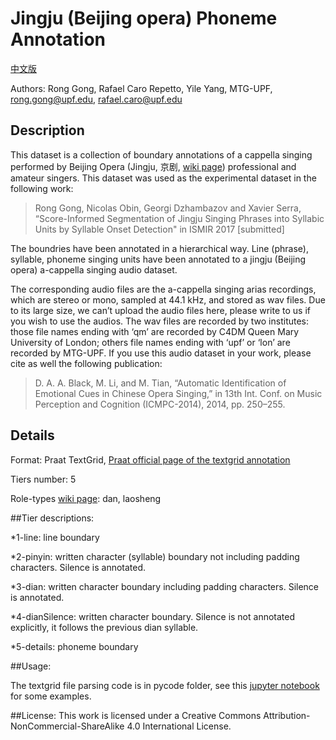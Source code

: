 # Jingju (Beijing opera) Phoneme Annotation

[中文版](https://github.com/ronggong/jingjuPhonemeAnnotation/blob/master/READMEC.md)

Authors: Rong Gong, Rafael Caro Repetto, Yile Yang, MTG-UPF, rong.gong@upf.edu, rafael.caro@upf.edu

## Description
This dataset is a collection of boundary annotations of a cappella singing performed by Beijing Opera (Jingju, 京剧, [wiki page](https://en.wikipedia.org/wiki/Peking_opera)) professional and amateur singers. This dataset was used as the experimental dataset in the following work:

>Rong Gong, Nicolas Obin, Georgi Dzhambazov and Xavier Serra, “Score-Informed Segmentation of Jingju Singing Phrases into Syllabic Units by Syllable Onset Detection" in ISMIR 2017 [submitted]

The boundries have been annotated in a hierarchical way. Line (phrase), syllable, phoneme singing units have been annotated to a jingju (Beijing opera) a-cappella singing audio dataset.

The corresponding audio files are the a-cappella singing arias recordings, which are stereo or mono, sampled at 44.1 kHz, and stored as wav files. Due to its large size, we can’t upload the audio files here, please write to us if you wish to use the audios. The wav files are recorded by two institutes: those file names ending with ‘qm’ are recorded by C4DM Queen Mary University of London; others file names ending with ‘upf’ or ‘lon’ are recorded by MTG-UPF. If you use this audio dataset in your work, please cite as well the following publication:
 
>D. A. A. Black, M. Li, and M. Tian, “Automatic Identification of Emotional Cues in Chinese Opera Singing,” in 13th Int. Conf. on Music Perception and Cognition (ICMPC-2014), 2014, pp. 250–255.

## Details

Format: 	Praat TextGrid, [Praat official page of the textgrid annotation](http://www.fon.hum.uva.nl/praat/manual/Intro_7__Annotation.html)

Tiers number:	5

Role-types [wiki page](https://en.wikipedia.org/wiki/Peking_opera#Classification_of_performers_and_roles): dan, laosheng

##Tier descriptions:

*1-line:         line boundary

*2-pinyin:       written character (syllable) boundary not including padding characters. Silence is annotated.  

*3-dian:         written character boundary including padding characters. Silence is annotated.

*4-dianSilence:  written character boundary. Silence is not annotated explicitly, it follows the previous dian syllable.  

*5-details:      phoneme boundary

##Usage:

The textgrid file parsing code is in pycode folder, see this [jupyter notebook](https://github.com/ronggong/jingjuPhonemeAnnotation/blob/master/pycode/demo.ipynb) for some examples.

##License:
This work is licensed under a Creative Commons Attribution-NonCommercial-ShareAlike 4.0 International License.
